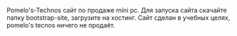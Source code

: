 Pomelo's-Technos сайт по продаже mini pc.
Для запуска сайта скачайте папку bootstrap-site, загрузите на хостинг.
Сайт сделан в учебных целях, pomelo's tecnos ничего не продаёт.
